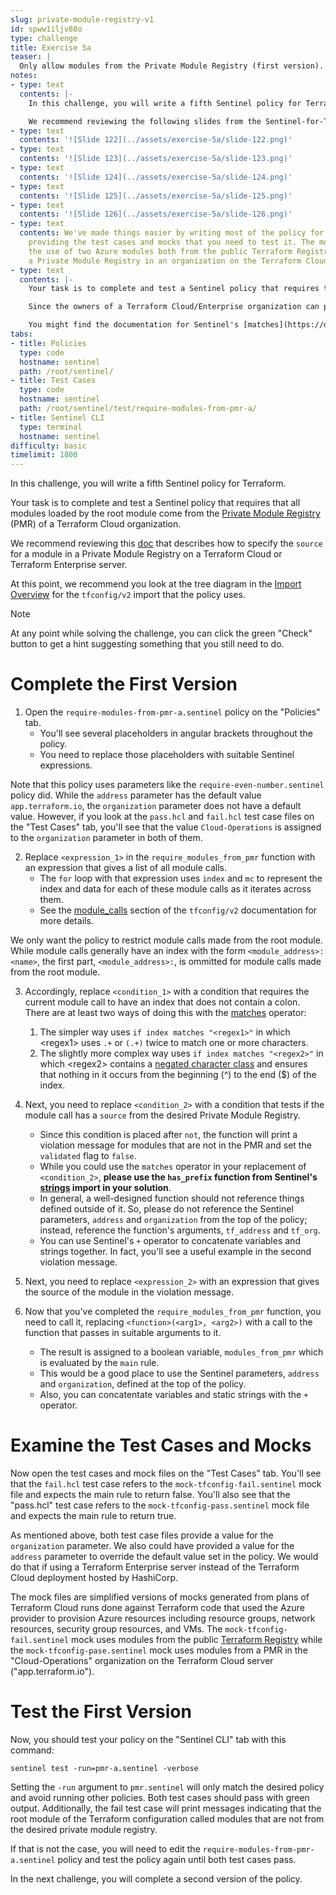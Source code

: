 ```yaml
---
slug: private-module-registry-v1
id: spww1iljv88o
type: challenge
title: Exercise 5a
teaser: |
  Only allow modules from the Private Module Registry (first version).
notes:
- type: text
  contents: |-
    In this challenge, you will write a fifth Sentinel policy for Terraform.

    We recommend reviewing the following slides from the Sentinel-for-Terraform-v4.pptx presentation.
- type: text
  contents: '![Slide 122](../assets/exercise-5a/slide-122.png)'
- type: text
  contents: '![Slide 123](../assets/exercise-5a/slide-123.png)'
- type: text
  contents: '![Slide 124](../assets/exercise-5a/slide-124.png)'
- type: text
  contents: '![Slide 125](../assets/exercise-5a/slide-125.png)'
- type: text
  contents: '![Slide 126](../assets/exercise-5a/slide-126.png)'
- type: text
  contents: We've made things easier by writing most of the policy for you and by
    providing the test cases and mocks that you need to test it. The mocks simulate
    the use of two Azure modules both from the public Terraform Registry and from
    a Private Module Registry in an organization on the Terraform Cloud server.
- type: text
  contents: |-
    Your task is to complete and test a Sentinel policy that requires that all modules called by the root module come from the [Private Module Registry](https://www.terraform.io/docs/cloud/registry/index.html) (PMR) of a Terraform Cloud organization called "Cloud-Operations". You will use the [tfconfig/v2](https://www.terraform.io/docs/cloud/sentinel/import/tfconfig-v2.html) import to do that.

    Since the owners of a Terraform Cloud/Enterprise organization can prevent modules in their PMR from using external modules, requiring the root module to call all modules from the PMR effectively requires that all non-root modules come from the PMR.

    You might find the documentation for Sentinel's [matches](https://docs.hashicorp.com/sentinel/language/spec/#matches-operator) operator and [strings](https://docs.hashicorp.com/sentinel/imports/strings) import useful. You might also want to read about how modules are sourced from private module registries [here](https://www.terraform.io/docs/cloud/registry/using.html).
tabs:
- title: Policies
  type: code
  hostname: sentinel
  path: /root/sentinel/
- title: Test Cases
  type: code
  hostname: sentinel
  path: /root/sentinel/test/require-modules-from-pmr-a/
- title: Sentinel CLI
  type: terminal
  hostname: sentinel
difficulty: basic
timelimit: 1800
---
```

<style>
  v {
    display: inline-flex;
    color: white;
    background-color: rgb(17, 158, 111);
    align-items: center;
    justify-content: center;
    font-size: 14px;
    padding: 10px;
    border-radius: 2px;
    height: 24px;
  }
  t {
    display: inline-flex;
    border-radius: 5px;
    background-color: rgba(30,38,55,1);
    color: rgba(151,159,175,1);
    padding: 2px 10px 2px 5px;
    font-size: 14px;
    letter-spacing: 1.2px;
    justify-content: center;
    height: 24px;
    align-items: center;
  }
  t > a img {
    display: inline-block;
    max-height: 24px;
  }
  c {
    display: flex;
    justify-content: center;
    border-radius: 5px;
    background-color: black;
  }
  c > img {
    max-width: 200px;
    max-height: 200px;
  }
</style>

In this challenge, you will write a fifth Sentinel policy for Terraform.

Your task is to complete and test a Sentinel policy that requires that all modules loaded by the root module come from the [Private Module Registry](https://www.terraform.io/docs/cloud/registry/index.html) (PMR) of a Terraform Cloud organization.

We recommend reviewing this [doc](https://www.terraform.io/docs/cloud/registry/using.html) that describes how to specify the `source` for a module in a Private Module Registry on a Terraform Cloud or Terraform Enterprise server.

At this point, we recommend you look at the tree diagram in the [Import Overview](https://www.terraform.io/docs/cloud/sentinel/import/tfconfig-v2.html#import-overview) for the `tfconfig/v2` import that the policy uses.

> [!NOTE]
> At any point while solving the challenge, you can click the green "Check" button to get a hint suggesting something that you still need to do.

Complete the First Version
===
1. Open the `require-modules-from-pmr-a.sentinel` policy on the "Policies" tab.
    - You'll see several placeholders in angular brackets throughout the policy.
    - You need to replace those placeholders with suitable Sentinel expressions.

Note that this policy uses parameters like the `require-even-number.sentinel` policy did. While the `address` parameter has the default value `app.terraform.io`, the `organization` parameter does not have a default value. However, if you look at the `pass.hcl` and `fail.hcl` test case files on the "Test Cases" tab, you'll see that the value `Cloud-Operations` is assigned to the `organization` parameter in both of them.

2. Replace `<expression_1>` in the `require_modules_from_pmr` function with an expression that gives a list of all module calls.
    - The `for` loop with that expression uses `index` and `mc` to represent the index and data for each of these module calls as it iterates across them.
    - See the [module_calls](https://www.terraform.io/docs/cloud/sentinel/import/tfconfig-v2.html#the-module_calls-collection) section of the `tfconfig/v2` documentation for more details.

We only want the policy to restrict module calls made from the root module. While module calls generally have an index with the form `<module_address>:<name>`, the first part, `<module_address>:`, is ommitted for module calls made from the root module.

3. Accordingly, replace `<condition_1>` with a condition that requires the current module call to have an index that does not contain a colon. There are at least two ways of doing this with the [matches](https://docs.hashicorp.com/sentinel/language/spec/#matches-operator) operator:

    1. The simpler way uses `if index matches "<regex1>"` in which <regex1\> uses `.+` or `(.+)` twice to match one or more characters.
    2. The slightly more complex way uses `if index matches "<regex2>"` in which <regex2\> contains a [negated character class](https://www.regular-expressions.info/charclass.html) and ensures that nothing in it occurs from the beginning (^) to the end ($) of the index.

4. Next, you need to replace `<condition_2>` with a condition that tests if the module call has a `source` from the desired Private Module Registry.
    - Since this condition is placed after `not`, the function will print a violation message for modules that are not in the PMR and set the `validated` flag to `false`.
    - While you could use the `matches` operator in your replacement of `<condition_2>`, **please use the `has_prefix` function from Sentinel's [strings](https://docs.hashicorp.com/sentinel/imports/strings) import in your solution**.
    - In general, a well-designed function should not reference things defined outside of it. So, please do not reference the Sentinel parameters, `address` and `organization` from the top of the policy; instead, reference the function's arguments, `tf_address` and `tf_org`.
    - You can use Sentinel's `+` operator to concatenate variables and strings together. In fact, you'll see a useful example in the second violation message.

5. Next, you need to replace `<expression_2>` with an expression that gives the source of the module in the violation message.

6. Now that you've completed the `require_modules_from_pmr` function, you need to call it, replacing `<function>(<arg1>, <arg2>)` with a call to the function that passes in suitable arguments to it.
    - The result is assigned to a boolean variable, `modules_from_pmr` which is evaluated by the `main` rule.
    - This would be a good place to use the Sentinel parameters, `address` and `organization`, defined at the top of the policy.
    - Also, you can concatentate variables and static strings with the `+` operator.

Examine the Test Cases and Mocks
===
Now open the test cases and mock files on the "Test Cases" tab. You'll see that the `fail.hcl` test case refers to the `mock-tfconfig-fail.sentinel` mock file and expects the main rule to return false. You'll also see that the "pass.hcl" test case refers to the `mock-tfconfig-pass.sentinel` mock file and expects the main rule to return true.

As mentioned above, both test case files provide a value for the `organization` parameter. We also could have provided a value for the `address` parameter to override the default value set in the policy. We would do that if using a Terraform Enterprise server instead of the Terraform Cloud deployment hosted by HashiCorp.

The mock files are simplified versions of mocks generated from plans of Terraform Cloud runs done against Terraform code that used the Azure provider to provision Azure resources including resource groups, network resources, security group resources, and VMs. The `mock-tfconfig-fail.sentinel` mock uses modules from the public [Terraform Registry](https://registry.terraform.io/) while the `mock-tfconfig-pase.sentinel` mock uses modules from a PMR in the "Cloud-Operations" organization on the Terraform Cloud server ("app.terraform.io").

Test the First Version
===
Now, you should test your policy on the "Sentinel CLI" tab with this command:
```
sentinel test -run=pmr-a.sentinel -verbose
```
Setting the `-run` argument to `pmr.sentinel` will only match the desired policy and avoid running other policies. Both test cases should pass with green output. Additionally, the fail test case will print messages indicating that the root module of the Terraform configuration called modules that are not from the desired private module registry.

If that is not the case, you will need to edit the `require-modules-from-pmr-a.sentinel` policy and test the policy again until both test cases pass.

In the next challenge, you will complete a second version of the policy.
